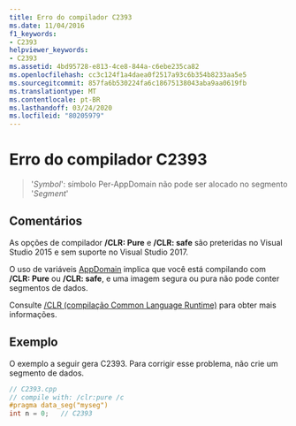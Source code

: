 ```yaml
---
title: Erro do compilador C2393
ms.date: 11/04/2016
f1_keywords:
- C2393
helpviewer_keywords:
- C2393
ms.assetid: 4bd95728-e813-4ce8-844a-c6ebe235ca82
ms.openlocfilehash: cc3c124f1a4daea0f2517a93c6b354b8233aa5e5
ms.sourcegitcommit: 857fa6b530224fa6c18675138043aba9aa0619fb
ms.translationtype: MT
ms.contentlocale: pt-BR
ms.lasthandoff: 03/24/2020
ms.locfileid: "80205979"
---
```

# <a name="compiler-error-c2393"></a>Erro do compilador C2393

> '*Symbol*': símbolo Per-AppDomain não pode ser alocado no segmento '*Segment*'

## <a name="remarks"></a>Comentários

As opções de compilador **/CLR: Pure** e **/CLR: safe** são preteridas no Visual Studio 2015 e sem suporte no Visual Studio 2017.

O uso de variáveis [AppDomain](../../cpp/appdomain.md) implica que você está compilando com **/CLR: Pure** ou **/CLR: safe**, e uma imagem segura ou pura não pode conter segmentos de dados.

Consulte [/CLR (compilação Common Language Runtime)](../../build/reference/clr-common-language-runtime-compilation.md) para obter mais informações.

## <a name="example"></a>Exemplo

O exemplo a seguir gera C2393. Para corrigir esse problema, não crie um segmento de dados.

```cpp
// C2393.cpp
// compile with: /clr:pure /c
#pragma data_seg("myseg")
int n = 0;   // C2393
```
